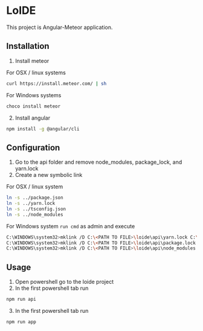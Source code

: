 # LoIDE

This project is Angular-Meteor application. 

## Installation

1. Install meteor

For OSX / linux systems
```bash
curl https://install.meteor.com/ | sh
```

For Windows systems
```bash
choco install meteor
```

2. Install angular

```bash
npm install -g @angular/cli
```

## Configuration

1. Go to the api folder and remove node_modules, package_lock, and yarn.lock
2. Create a new symbolic link

For OSX / linux system
```bash
ln -s ../package.json 
ln -s ../yarn.lock 
ln -s ../tsconfig.json
ln -s ../node_modules
```

For Windows system 
``` run cmd ``` as admin and execute
```bash
C:\WINDOWS\system32>mklink /D C:\<PATH TO FILE>\loide\api\yarn.lock C:\<PATH TO FILE>\loide\yarn.lock
C:\WINDOWS\system32>mklink /D C:\<PATH TO FILE>\loide\api\package.lock C:\<PATH TO FILE>\loide\package.lock
C:\WINDOWS\system32>mklink /D C:\<PATH TO FILE>\loide\api\node_modules C:\<PATH TO FILE>\loide\node_modules
```

## Usage
1. Open powershell go to the loide project
2. In the first powershell tab run
```bash
npm run api
```
3. In the first powershell tab run
```bash
npm run app
```
